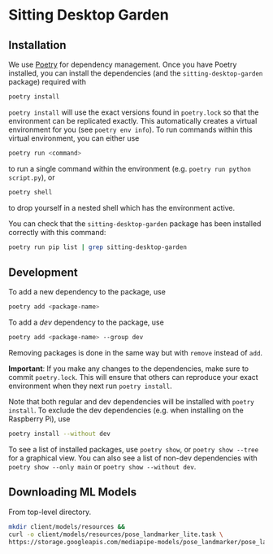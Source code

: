 # Sitting Desktop Garden

## Installation
We use [Poetry](https://python-poetry.org/) for dependency management. Once you have Poetry installed, you can install the dependencies (and the `sitting-desktop-garden` package) required with

```bash
poetry install
```

`poetry install` will use the exact versions found in `poetry.lock` so that the environment can be replicated exactly. This automatically creates a virtual environment for you (see `poetry env info`). To run commands within this virtual environment, you can either use

```bash
poetry run <command>
```

to run a single command within the environment (e.g. `poetry run python script.py`), or

```bash
poetry shell
```

to drop yourself in a nested shell which has the environment active.

You can check that the `sitting-desktop-garden` package has been installed correctly with this command:

```bash
poetry run pip list | grep sitting-desktop-garden
```

## Development

To add a new dependency to the package, use

```bash
poetry add <package-name>
```

To add a *dev* dependency to the package, use

```bash
poetry add <package-name> --group dev
```

Removing packages is done in the same way but with `remove` instead of `add`.

**Important**: If you make any changes to the dependencies, make sure to commit `poetry.lock`. This will ensure that others can reproduce your exact environment when they next run `poetry install`.

Note that both regular and dev dependencies will be installed with `poetry install`. To exclude the dev dependencies (e.g. when installing on the Raspberry Pi), use

```bash
poetry install --without dev
```

To see a list of installed packages, use `poetry show`, or `poetry show --tree` for a graphical view. You can also see a list of non-dev dependencies with `poetry show --only main` or `poetry show --without dev`.

## Downloading ML Models
From top-level directory.
```bash
mkdir client/models/resources &&
curl -o client/models/resources/pose_landmarker_lite.task \
https://storage.googleapis.com/mediapipe-models/pose_landmarker/pose_landmarker_lite/float16/latest/pose_landmarker_lite.task
```
